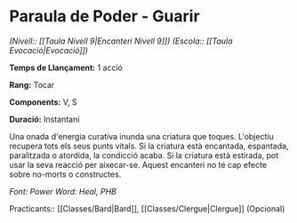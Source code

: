 # Paraula de Poder - Guarir

*(Nivell:: [[Taula Nivell 9|Encanteri Nivell 9]]) (Escola:: [[Taula Evocació|Evocació]])*

**Temps de Llançament:** 1 acció

**Rang:** Tocar

**Components:** V, S

**Duració:** Instantani

Una onada d'energia curativa inunda una criatura que toques. L'objectiu recupera tots els seus punts vitals. Si la criatura està encantada, espantada, paralitzada o atordida, la condicció acaba. Si la criatura està estirada, pot usar la seva reacció per aixecar-se. Aquest encanteri no té cap efecte sobre no-morts o constructes.


*Font: Power Word: Heal, PHB*



Practicants:: [[Classes/Bard|Bard]], [[Classes/Clergue|Clergue]] (Opcional)